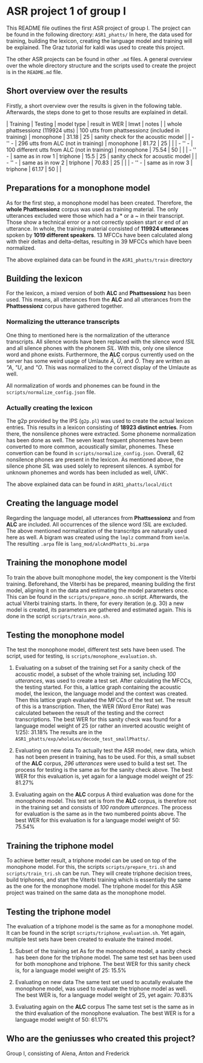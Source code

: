 # ASR project 1 of group I

This README file outlines the first ASR project of group I.
The project can be found in the following directory: `ASR1_phatts/`
In here, the data used for training, building the lexicon, creating the language model and training will be explained.
The Graz tutorial for kaldi was used to create this project.

The other ASR projects can be found in other `.md` files.
A general overview over the whole directory structure and the scripts used to create the project is in the `README.md` file.

## Short overview over the results
Firstly, a short overview over the results is given in the following table.
Afterwards, the steps done to get to those results are explained in detail.

| Training | Testing | model type | result in WER | lmwt | notes |
| whole phattsessionz (119924 utts) | 100 utts from phattsessionz (included in training) | monophone | 31.18 | 25 | sanity check for the acoustic model |
|  - '' -  | 296 utts from ALC (not in training) | monophone | 81.72 | 25 | |
|  - '' -  | 100 different utts from ALC (not in training) | monophone | 75.54 | 50 | |
|  - '' -  | same as in row 1 | triphone | 15.5 | 25 | sanity check for acoustic model |
|  - '' -  | same as in row 2 | triphone | 70.83 | 25 | |
|  - '' -  | same as in row 3 | triphone | 61.17 | 50 | |

## Preparations for a monophone model
As for the first step, a monophone model has been created.
Therefore, the **whole Phattsessionz** corpus was used as training material. The only utterances excluded were those which had a * or a ~ in their transcript. Those show a technical error or a not correctly spoken start or end of an utterance.
In whole, the training material consisted of **119924 utterances** spoken by **1019 different speakers**.
13 MFCCs have been calculated along with their deltas and delta-deltas, resulting in 39 MFCCs which have been normalized.

The above explained data can be found in the `ASR1_phatts/train` directory


## Building the lexicon
For the lexicon, a mixed version of both **ALC** and **Phattsessionz** has been used. This means, all utterances from the **ALC** and all utterances from the **Phattsessionz** corpus have gathered together.

### Normalizing the utterance transcripts
One thing to mentioned here is the normalization of the utterance transcripts.
All silence words have been replaced with the silence word *!SIL* and all silence phones with the phonem *SIL*.
With this, only one silence word and phone exists.
Furthermore, the **ALC** corpus currently used on the server has some weird usage of Umlaute *Ä*, *Ü*, and *Ö*.
They are written as *"A*, *"U*, and *"O*. This was normalized to the correct display of the Umlaute as well.

All normalization of words and phonemes can be found in the `scripts/normalize_config.json` file.

### Actually creating the lexicon
The g2p provided by the IPS (`g2p.pl`) was used to create the actual lexicon entries.
This results in a lexicon consisting of **18923 distinct entries**.
From there, the nonsilence phones were extracted. 
Some phoneme normalization has been done as well. The seven least frequent phonemes have been converted to more common, acoustically similar, phonemes. These convertion can be found in `scripts/normalize_config.json`.
Overall, 62 nonsilence phones are present in the lexicon.
As mentioned above, the silence phone *SIL* was used solely to represent silences. A symbol for unknown phonemes and words has been included as well, *UNK:<UNK>*.

The above explained data can be found in `ASR1_phatts/local/dict`


## Creating the language model
Regarding the language model, all utterances from **Phattsessionz** and from **ALC** are included.
All occurrences of the silence word *!SIL* are excluded.
The above mentioned normalization of the transcritps are naturally used here as well.
A bigram was created using the `lmplz` command from `kenlm`.
The resulting `.arpa` file is `lang_mod/alcAndPhatts_bi.arpa`


## Training the monophone model
To train the above built monophone model, the key component is the Viterbi training.
Beforehand, the Viterbi has be prepared, meaning building the first model, aligning it on the data and estimating the model parameters once. This can be found in the `scripts/prepare_mono.sh` script.
Afterwards, the actual Viterbi training starts. In there, for every iteration (e.g. 30) a new model is created, its parameters are gathered and estimated again. This is done in the script `scripts/train_mono.sh`.


## Testing the monophone model
The test the monophone model, different test sets have been used.
The script, used for testing, is `scripts/monophone_evaluation.sh`.

1. Evaluating on a subset of the training set
For a sanity check of the acoustic model, a subset of the whole training set, including *100 utterances*, was used to create a test set.
After calculating the MFCCs, the testing started.
For this, a lattice graph containing the acoustic model, the lexicon, the language model and the context was created.
Then this lattice graph evaluated the MFCCs of the test set. The result of this is a transcription.
Then, the WER (Word Error Rate) was calculated between the result of the testing and the correct transcriptions.
The best WER for this sanity check was found for a language model weight of 25 (or rather an inverted acoustic weight of 1/25): 31.18%
The results are in the `ASR1_phatts/exp/wholeLex/decode_test_smallPhatts/`.

2. Evaluating on new data
To actually test the ASR model, new data, which has not been present in training, has to be used.
For this, a small subset of the **ALC** corpus, *296 utterances* were used to build a test set.
The process for testing is the same as for the sanity check above.
The best WER for this evaluation is, yet again for a language model weight of 25: 81.27%

3. Evaluating again on the **ALC** corpus
A third evaluation was done for the monophone model. This test set is from the **ALC** corpus, is therefore not in the training set and consists of *100 random utterances*.
The process for evaluation is the same as in the two numbered points above.
The best WER for this evaluation is for a language model weight of 50: 75.54%


## Training the triphone model
To achieve better result, a triphone model can be used on top of the monophone model.
For this, the scripts `scripts/prepare_tri.sh` and `scripts/train_tri.sh` can be run.
They will create triphone decision trees, build triphones, and start the Viterbi training which is essentially the same as the one for the monophone model.
The triphone model for this ASR project was trained on the same data as the monophone model.


## Testing the triphone model
The evaluation of a triphone model is the same as for a monophone model.
It can be found in the script `scripts/triphone_evaluation.sh`.
Yet again, multiple test sets have been created to evaluate the trained model.

1. Subset of the training set
As for the monophone model, a sanity check has been done for the triphone model.
The same test set has been used for both monophone and triphone.
The best WER for this sanity check is, for a language model weight of 25: 15.5%

2. Evaluating on new data
The same test set used to acutally evaluate the monophone model, was used to evaluate the triphone model as well.
The best WER is, for a language model weight of 25, yet again: 70.83%

3. Evaluating again on the **ALC** corpus
The same test set is the same as in the third evaluation of the monophone evaluation.
The best WER is for a language model weight of 50: 61.17%

## Who are the geniusses who created this project?
Group I, consisting of Alena, Anton and Frederick
